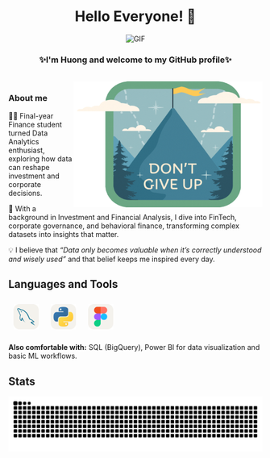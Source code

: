 <h1 align="center"> Hello Everyone! 👋</h1>

<div align="center">
  <img alt="GIF" src=".github/IMG/sun.gif" width="150">
</div>

<h3 align="center">✨I'm Huong and welcome to my GitHub profile✨</h3>

<br>
<img align="right" height="250" width="375 alt="GIF" src=".github/IMG/dontgiveup.gif" />
</div>

### About me
👩‍🎓 Final-year Finance student turned Data Analytics enthusiast, exploring how data can reshape investment and corporate decisions.

💼 With a background in Investment and Financial Analysis, I dive into FinTech, corporate governance, and behavioral finance, transforming complex datasets into insights that matter.

💡 I believe that *“Data only becomes valuable when it’s correctly understood and wisely used”* and that belief keeps me inspired every day.

## Languages and Tools
<div align="left"> 
<a href="https://www.mysql.com/" target="_blank"><img style="margin: 10px" src=".github/IMG/MySQL-Light.svg" alt="MySQL" height="50" /></a>  
<a href="https://www.python.org/" target="_blank"><img style="margin: 10px" src=".github/IMG/Python-Light.svg" alt="Python" height="50" /></a>  
<a href="https://www.figma.com/" target="_blank"><img style="margin: 10px" src=".github/IMG/Figma-Light.svg" alt="Figma" height="50" /></a>  
</div>

**Also comfortable with:** SQL (BigQuery), Power BI for data visualization and basic ML workflows.




## Stats
<a href="https://github.com/huonttran#gh-light-mode-only" align="center">
  <img alt="GitHub Snake Light" src="https://github.com/huongttran/huongttran/raw/snake/github-contribution-grid-snake.svg#gh-light-mode-only" />
</a>
